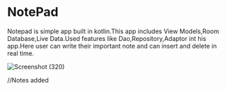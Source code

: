 # NotePad
Notepad is simple app built in kotlin.This app includes View Models,Room Database,Live Data.Used features like Dao,Repository,Adaptor int his app.Here user can write their important note and can insert and delete in real time.

![Screenshot (320)](https://user-images.githubusercontent.com/53367782/120342571-88b19100-c315-11eb-947a-ebb60fcca918.png)

//Notes added


